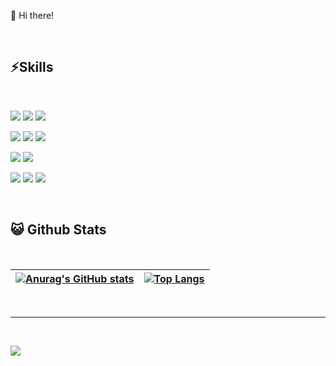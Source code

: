 👋 Hi there!

<br/>

## ⚡Skills
<br/>

<p>
<img src="https://img.shields.io/badge/Go-00ADD8?style=flat&logo=Go&logoColor=white"/>
<img src="https://img.shields.io/badge/Python-3776AB?style=flat&logo=Python&logoColor=white"/>
<img src="https://img.shields.io/badge/Java-FF7800?style=flat&logo=Java&logoColor=white"/>
</p>
<p>
<img src="https://img.shields.io/badge/JavaScript-F7DF1E?style=flat&logo=JavaScript&logoColor=black"/>
<img src="https://img.shields.io/badge/HTML5-E34F26?style=flat&logo=HTML5&logoColor=white"/>
<img src="https://img.shields.io/badge/Vue.js-4FC08D?style=flat&logo=Vue.js&logoColor=white"/>
</p>
<p>
<img src="https://img.shields.io/badge/MySQL-4479A1?style=flat&logo=MySQL&logoColor=white"/>
<img src="https://img.shields.io/badge/Oracle-F80000?style=flat&logo=Oracle&logoColor=white"/>
</p>
<p>
<img src="https://img.shields.io/badge/Linux-FCC624?style=flat&logo=Linux&logoColor=black"/>
<img src="https://img.shields.io/badge/Git-F05032?style=flat&logo=Git&logoColor=black"/>
<img src="https://img.shields.io/badge/AWS-232F3E?style=flat&logo=AmazonAWS&logoColor=black"/>
</p>

<br/>

<p align="center">
</p>


## 😺 Github Stats
<br/>

|[![Anurag's GitHub stats](https://github-readme-stats.vercel.app/api?username=ksh3760&show_icons=true&bg_color=DEG,2A2A2A,000000&title_color=00BAFF&text_color=BEEDFF&icon_color=00BAFF&hide_border=true)](https://github.com/anuraghazra/github-readme-stats)|[![Top Langs](https://github-readme-stats.vercel.app/api/top-langs/?username=ksh3760&bg_color=DEG,2A2A2A,000000&title_color=00BAFF&text_color=BEEDFF&icon_color=00BAFF&hide=css,html&hide_border=true)](https://github.com/anuraghazra/github-readme-stats)|
|-|-|

<br/>
<hr>
<br/>

<a href="https://hits.seeyoufarm.com"><img src="https://hits.seeyoufarm.com/api/count/incr/badge.svg?url=https%3A%2F%2Fgithub.com%2Fksh3760&count_bg=%23FF8000&title_bg=%23090909&icon=github.svg&icon_color=%23FFFFFF&title=Github&edge_flat=false"/></a>

